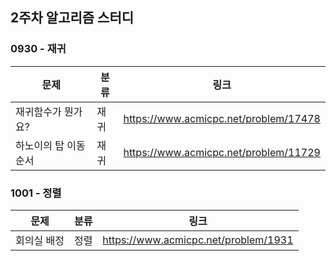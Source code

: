 ## 2주차 알고리즘 스터디  


### 0930 - 재귀

| 문제          | 분류 | 링크                                    |
|-------------|----|---------------------------------------|
| 재귀함수가 뭔가요?  | 재귀 | https://www.acmicpc.net/problem/17478 |
| 하노이의 탑 이동순서 | 재귀 | https://www.acmicpc.net/problem/11729 |

### 1001 - 정렬
| 문제     | 분류 | 링크                                   |
|--------|----|--------------------------------------|
| 회의실 배정 | 정렬 | https://www.acmicpc.net/problem/1931 |